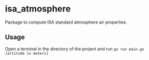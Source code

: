 # isa_atmosphere
Package to compute ISA standard atmosphere air properties.

## Usage
Open a terminal in the directory of the project and run 
`go run main.go [altitude in meters]`
